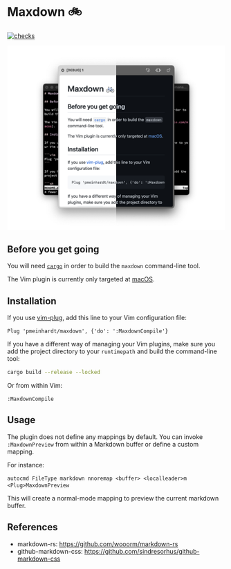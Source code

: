 # Maxdown 🚲

[![checks](https://github.com/pmeinhardt/maxdown/actions/workflows/build.yml/badge.svg)](https://github.com/pmeinhardt/maxdown/actions/workflows/build.yml)

![](./media/banner.png)

## Before you get going

You will need [`cargo`](https://doc.rust-lang.org/cargo/index.html) in order to build the `maxdown` command-line tool.

The Vim plugin is currently only targeted at [macOS](https://support.apple.com/macos).

## Installation

If you use [vim-plug](https://github.com/junegunn/vim-plug), add this line to your Vim configuration file:

```vim
Plug 'pmeinhardt/maxdown', {'do': ':MaxdownCompile'}
```

If you have a different way of managing your Vim plugins, make sure you add the project directory to your `runtimepath` and build the command-line tool:

```sh
cargo build --release --locked
```

Or from within Vim:

```
:MaxdownCompile
```

## Usage

The plugin does not define any mappings by default. You can invoke `:MaxdownPreview` from within a Markdown buffer or define a custom mapping.

For instance:

```vim
autocmd FileType markdown nnoremap <buffer> <localleader>m <Plug>MaxdownPreview
```

This will create a normal-mode mapping to preview the current markdown buffer.

## References

- markdown-rs: https://github.com/wooorm/markdown-rs
- github-markdown-css: https://github.com/sindresorhus/github-markdown-css
